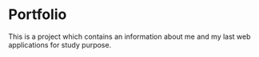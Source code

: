 # Portfolio
This is a project which contains an information about me and my last web applications for study purpose.